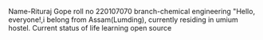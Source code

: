Name-Rituraj Gope
roll no 220107070
branch-chemical engineering 
"Hello, everyone!,i belong from Assam(Lumding), currently residing in umium hostel.
Current status of life learning open source
